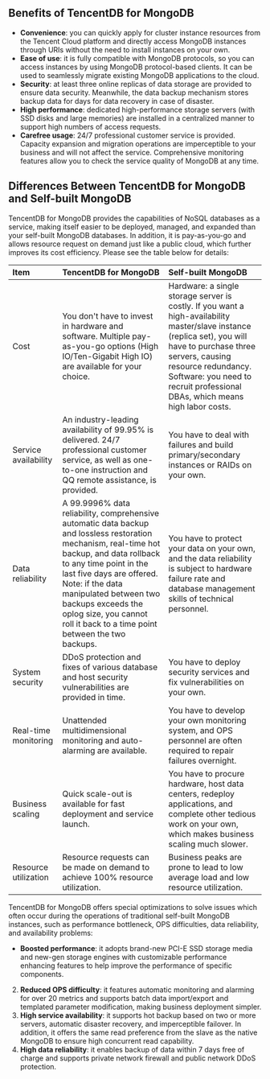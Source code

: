 ## Benefits of TencentDB for MongoDB

- **Convenience**: you can quickly apply for cluster instance resources from the Tencent Cloud platform and directly access MongoDB instances through URIs without the need to install instances on your own.
- **Ease of use**: it is fully compatible with MongoDB protocols, so you can access instances by using MongoDB protocol-based clients. It can be used to seamlessly migrate existing MongoDB applications to the cloud.
- **Security**: at least three online replicas of data storage are provided to ensure data security. Meanwhile, the data backup mechanism stores backup data for days for data recovery in case of disaster.
- **High performance**: dedicated high-performance storage servers (with SSD disks and large memories) are installed in a centralized manner to support high numbers of access requests.
- **Carefree usage**: 24/7 professional customer service is provided. Capacity expansion and migration operations are imperceptible to your business and will not affect the service. Comprehensive monitoring features allow you to check the service quality of MongoDB at any time.

## Differences Between TencentDB for MongoDB and Self-built MongoDB
TencentDB for MongoDB provides the capabilities of NoSQL databases as a service, making itself easier to be deployed, managed, and expanded than your self-built MongoDB databases. In addition, it is pay-as-you-go and allows resource request on demand just like a public cloud, which further improves its cost efficiency. Please see the table below for details:

| Item | TencentDB for MongoDB | Self-built MongoDB |
| :--------- | :----------------------------------------------------------- | :----------------------------------------------------------- |
| Cost | You don't have to invest in hardware and software. Multiple pay-as-you-go options (High IO/Ten-Gigabit High IO) are available for your choice. | Hardware: a single storage server is costly. If you want a high-availability master/slave instance (replica set), you will have to purchase three servers, causing resource redundancy. <br>Software: you need to recruit professional DBAs, which means high labor costs. |
| Service availability | An industry-leading availability of 99.95% is delivered. 24/7 professional customer service, as well as one-to-one instruction and QQ remote assistance, is provided. | You have to deal with failures and build primary/secondary instances or RAIDs on your own. |
| Data reliability | A 99.9996% data reliability, comprehensive automatic data backup and lossless restoration mechanism, real-time hot backup, and data rollback to any time point in the last five days are offered. Note: if the data manipulated between two backups exceeds the oplog size, you cannot roll it back to a time point between the two backups. | You have to protect your data on your own, and the data reliability is subject to hardware failure rate and database management skills of technical personnel. |
| System security | DDoS protection and fixes of various database and host security vulnerabilities are provided in time. | You have to deploy security services and fix vulnerabilities on your own. |
| Real-time monitoring | Unattended multidimensional monitoring and auto-alarming are available. | You have to develop your own monitoring system, and OPS personnel are often required to repair failures overnight. |
| Business scaling | Quick scale-out is available for fast deployment and service launch. | You have to procure hardware, host data centers, redeploy applications, and complete other tedious work on your own, which makes business scaling much slower. |
| Resource utilization | Resource requests can be made on demand to achieve 100% resource utilization. | Business peaks are prone to lead to low average load and low resource utilization. |

TencentDB for MongoDB offers special optimizations to solve issues which often occur during the operations of traditional self-built MongoDB instances, such as performance bottleneck, OPS difficulties, data reliability, and availability problems:
- **Boosted performance**: it adopts brand-new PCI-E SSD storage media and new-gen storage engines with customizable performance enhancing features to help improve the performance of specific components.
2. **Reduced OPS difficulty**: it features automatic monitoring and alarming for over 20 metrics and supports batch data import/export and templated parameter modification, making business deployment simpler.
3. **High service availability**: it supports hot backup based on two or more servers, automatic disaster recovery, and imperceptible failover. In addition, it offers the same read preference from the slave as the native MongoDB to ensure high concurrent read capability.
4. **High data reliability**: it enables backup of data within 7 days free of charge and supports private network firewall and public network DDoS protection.


